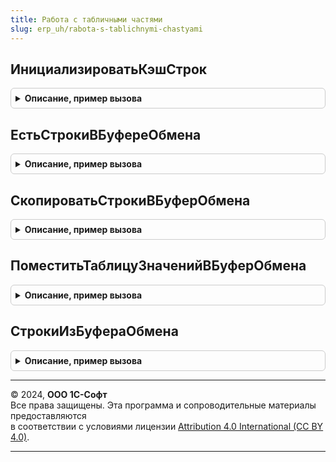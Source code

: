 ```yaml
---
title: Работа с табличными частями
slug: erp_uh/rabota-s-tablichnymi-chastyami
---
```



## ИнициализироватьКэшСтрок
<details style="margin: 1em 0; padding: 0.5em; border: 1px solid #ccc; border-radius: 6px;">

<summary style="font-weight: bold; cursor: pointer;">Описание, пример вызова</summary>

```bsl

// Инициализирует кэш строк на форме для для указанной таблицы.
// Для использования кэширования строк необходимо добавить на форму реквизит "КэшированныеСтроки" с типом "Произвольный".
//
// Параметры:
//  ТаблицаФормы - ТаблицаФормы - элемент формы, содержащий табличную часть.
//
Процедура ИнициализироватьКэшСтрок(ТаблицаФормы) Экспорт
```

Пример вызова
```bsl
РаботаСТабличнымиЧастями.ИнициализироватьКэшСтрок(ТаблицаФормы) 
```
</details>

## ЕстьСтрокиВБуфереОбмена
<details style="margin: 1em 0; padding: 0.5em; border: 1px solid #ccc; border-radius: 6px;">

<summary style="font-weight: bold; cursor: pointer;">Описание, пример вызова</summary>

```bsl

// Проверяет наличие сохраненных строк табличной части в буфере обмена.
//
// Возвращаемое значение:
//  Булево - Истина - в буфере есть строки, Ложь - в противном случае.
//
Функция ЕстьСтрокиВБуфереОбмена() Экспорт
```

Пример вызова
```bsl
Результат = РаботаСТабличнымиЧастями.ЕстьСтрокиВБуфереОбмена() 
```
</details>

## СкопироватьСтрокиВБуферОбмена
<details style="margin: 1em 0; padding: 0.5em; border: 1px solid #ccc; border-radius: 6px;">

<summary style="font-weight: bold; cursor: pointer;">Описание, пример вызова</summary>

```bsl

// Копирует указанные строки табличной части в буфер обмена.
//
// Параметры:
//  ТабличнаяЧасть - ТабличнаяЧасть -
//  Строки - Массив - идентификаторы строк (свойство ВыделенныеСтроки таблицы формы).
//
Процедура СкопироватьСтрокиВБуферОбмена(ТабличнаяЧасть, Строки) Экспорт
```

Пример вызова
```bsl
РаботаСТабличнымиЧастями.СкопироватьСтрокиВБуферОбмена(ТабличнаяЧасть, Строки) 
```
</details>

## ПоместитьТаблицуЗначенийВБуферОбмена
<details style="margin: 1em 0; padding: 0.5em; border: 1px solid #ccc; border-radius: 6px;">

<summary style="font-weight: bold; cursor: pointer;">Описание, пример вызова</summary>

```bsl

// Копирует указанную таблицу значений в буфер обмена.
//
// Параметры:
//  Таблица - ТаблицаЗначений - таблица значений, которую необходимо поместить в буфер обмена.
//
Процедура ПоместитьТаблицуЗначенийВБуферОбмена(Таблица) Экспорт
```

Пример вызова
```bsl
РаботаСТабличнымиЧастями.ПоместитьТаблицуЗначенийВБуферОбмена(Таблица) 
```
</details>

## СтрокиИзБуфераОбмена
<details style="margin: 1em 0; padding: 0.5em; border: 1px solid #ccc; border-radius: 6px;">

<summary style="font-weight: bold; cursor: pointer;">Описание, пример вызова</summary>

```bsl

// Получает строки табличной части из буфер обмена.
//
// Параметры:
//  ПараметрыОтбора - Соответствие - задает условия поиска:
//      ключ определяет путь к данным, по которой будет осуществляться поиск, а значение - искомое значение;
//      Если путь к данным не соответствует данным исходной таблицы буфера, метод возвращает Неопределено.
//  Колонки - Строка, Массив - список колонок для возвращаемой таблицы;
//      Колонки, которых нет в исходной таблице буфера игнорируются, если же нет ни одной указанной колонки
//      в исходной таблице, метод возвращает Неопределено.
//
// Возвращаемое значение:
//  ТаблицаЗначений, Неопределено - строки из буфера, если буфер не пустой и данные в нем соответствуют заданному отбору.
//
Функция СтрокиИзБуфераОбмена(ПараметрыОтбора = Неопределено, Колонки = Неопределено) Экспорт
```

Пример вызова
```bsl
Результат = РаботаСТабличнымиЧастями.СтрокиИзБуфераОбмена(ПараметрыОтбора, Колонки);
```
</details>

---

© 2024, **ООО 1С-Софт**  
Все права защищены. Эта программа и сопроводительные материалы предоставляются  
в соответствии с условиями лицензии [Attribution 4.0 International (CC BY 4.0)](https://creativecommons.org/licenses/by/4.0/legalcode).

---
